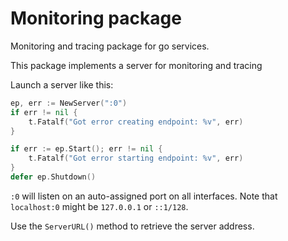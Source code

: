 # Monitoring package

Monitoring and tracing package for go services.

This package implements a server for monitoring and tracing

Launch a server like this:

```go
ep, err := NewServer(":0")
if err != nil {
    t.Fatalf("Got error creating endpoint: %v", err)
}

if err := ep.Start(); err != nil {
    t.Fatalf("Got error starting endpoint: %v", err)
}
defer ep.Shutdown()
```

`:0` will listen on an auto-assigned port on all interfaces. Note that
`localhost:0` might be `127.0.0.1` or `::1/128`.

Use the `ServerURL()` method to retrieve the server address.
